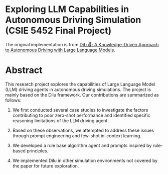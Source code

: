 # Exploring LLM Capabilities in Autonomous Driving Simulation (CSIE 5452 Final Project)

The original implementation is from [DiLu🐴: A Knowledge-Driven Approach to Autonomous Driving with Large Language Models](https://github.com/PJLab-ADG/DiLu).

# Abstract

This research project explores the capabilities of Large Language Model (LLM) driving agents in autonomous driving simulations. The project is mainly based on the Dilu framework. Our contributions are summarized as follows:

1. We first conducted several case studies to investigate the factors contributing to poor zero-shot performance and identified specific reasoning limitations of the LLM driving agent. 

2. Based on these observations, we attempted to address these issues through prompt engineering and few-shot in-context learning. 

3. We developed a rule base algorithm agent and prompts inspired by rule-based principles.

4. We implemented Dilu in other simulation environments not covered by the paper for future exploration.
